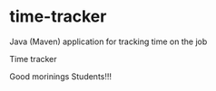 # time-tracker
Java (Maven) application for tracking time on the job

Time tracker

Good morinings Students!!!
